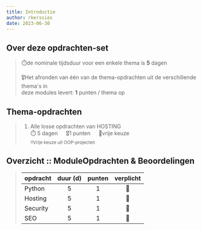 ```yaml
---
title: Introductie
author: rkerssies
date: 2023-06-30
---
```


## Over deze opdrachten-set
> ⏱️de nominale tijdsduur voor een enkele thema is **5** dagen<br>
>
> 🎖️Het afronden van één van de thema-opdrachten uit de verschillende thema's in  
> deze modules levert: **1** punten / thema op<br>

## Thema-opdrachten
> 1.  Alle losse opdrachten van HOSTING<br>
> ⏱️ 5 dagen &emsp; 🎖1 punten &emsp; 🪽vrije keuze<br>
> <small>‼️Vrije keuze uit OOP-projecten</small>


##  Overzicht :: ModuleOpdrachten & Beoordelingen
> | **opdracht** | **duur (d)** | **punten** | **verplicht** |
> |--------------|:------------:|:----------:|:-------------:|
> | Python       |      5       |     1      |      🪽       |
> | Hosting      |      5       |     1      |      🪽       |
> | Security     |      5       |     1      |      🪽       |
> | SEO          |      5       |     1      |      🪽       |

